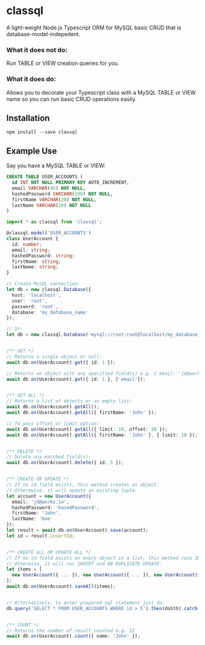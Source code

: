 # classql
A light-weight Node.js Typescript ORM for MySQL basic CRUD that is database-model-indepedent.

### What it does not do:
Run TABLE or VIEW creation queries for you.

### What it does do:
Allows you to decorate your Typescript class with a MySQL TABLE or VIEW name so you can run basic CRUD operations easily.

## Installation
`npm install --save classql`

## Example Use
Say you have a MySQL TABLE or VIEW:

```sql
CREATE TABLE USER_ACCOUNTS (
  id INT NOT NULL PRIMARY KEY AUTO_INCREMENT,
  email VARCHAR(45) NOT NULL,
  hashedPassword VARCHAR(100) NOT NULL,
  firstName VARCHAR(20) NOT NULL,
  lastName VARCHAR(20) NOT NULL
)
```

```typescript
import * as classql from 'classql';

@classql.model('USER_ACCOUNTS')
class UserAccount {
  id: number;
  email: string;
  hashedPassword: string;
  firstName: string;
  lastName: string;
}

// Create MySQL connection:
let db = new classql.Database({
  host: 'localhost',
  user: 'root',
  password: 'root',
  database: 'my_database_name'
});

// Or:
let db = new classql.Database('mysql://root:root@localhost/my_database_name?debug=true&timeout=1000000');


/** GET */
// Returns a single object or null:
await db.on(UserAccount).get({ id: 1 });

// Returns an object with any specified field(s) e.g. { email: 'jd@works.io' }
await db.on(UserAccount).get({ id: 1 }, ['email']);


/** GET ALL */
// Returns a list of objects or an empty list:
await db.on(UserAccount).getAll();
await db.on(UserAccount).getAll({ firstName: 'John' });

// To pass offset or limit option:
await db.on(UserAccount).getAll({ limit: 10, offset: 20 });
await db.on(UserAccount).getAll({ firstName: 'John' }, { limit: 10 });


/** DELETE */
// Delete any matched field(s):
await db.on(UserAccount).delete({ id: 5 });


/** CREATE OR UPDATE */
// If no id field exists, this method creates an object.
// Otherewise, it will update an existing tuple.
let account = new UserAccount({
  email: 'jd@works.io',
  hashedPassword: 'hasedPassword',
  firstName: 'John',
  lastName: 'Doe'
});
let result = await db.on(UserAccount).save(account);
let id = result.insertId;


/** CREATE ALL OR UPDATE ALL */
// If no id field exists on every object in a list, this method runs INSERT query.
// Otherwise, it will run INSERT and ON DUPLICATE UPDATE.
let items = [
  new UserAccount({ ... }), new UserAccount({ ... }), new UserAccount({ ... })
];
await db.on(UserAccount).saveAll(items);


// Alternatively, to enter prepared sql statement just do:
db.query('SELECT * FROM USER_ACCOUNTS WHERE id > 5').then(doSth).catch(doSthElse);


/** COUNT */
// Returns the number of result counted e.g. 12
await db.on(UserAccount).count({ name: 'John' });

```
